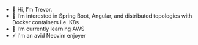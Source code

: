 - 👋 Hi, I’m Trevor.
- 👀 I’m interested in Spring Boot, Angular, and distributed topologies with Docker containers i.e. K8s
- 🌱 I’m currently learning AWS
- ⚡️ I'm an avid Neovim enjoyer
